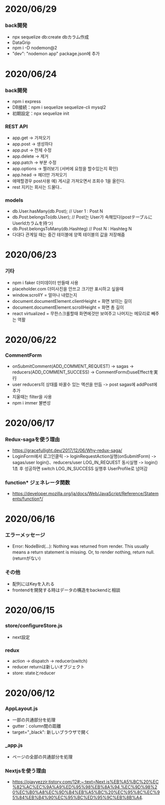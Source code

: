 # 2020/06/29
### back開発
* npx sequelize db:create dbカラム作成
* DataGrip
* npm i -D nodemon@2 
* "dev": "nodemon app" package.json에 추가

# 2020/06/24
### back開発
* npm i express
* DB接続：npm i sequelize sequelize-cli mysql2
* 初期設定：npx sequelize init

### REST API
* app.get -> 가져오기
* app.post -> 생성하다
* app.put -> 전체 수정
* app.delete -> 제거
* app.patch -> 부분 수정
* app.options -> 찔러보기 (서버에 요청을 할수있는지 확인)
* app.head -> 헤더만 가져오기
* 애매할경우 post사용 예) 게시글 가져오면서 조회수 1을 올린다.
* rest 지키는 회사는 드물다..

### models
* db.User.hasMany(db.Post); // User 1 : Post N
* db.Post.belongsTo(db.User); // Post는 User가 속해있다(postテーブルにUserIdカラムを持つ)
* db.Post.belongsToMany(db.Hashteg) // Post N : Hashteg N
* 다대다 관계일 때는 중간 테이블에 양쪽 테이블의 값을 저장해줌

# 2020/06/23
### 기타
* npm i faker 더미데이터 만들때 사용
* placeholder.com 더미사진을 안쓰고 크기만 표시하고 싶을때
* window.scrollY = 얼마나 내렸는지
* document.documentElement.clientHeight = 화면 보이는 길이
* document.documentElement.scrollHeight = 화면 총 길이
* react virtualized = 무한스크롤할때 화면에것만 보여주고 나머지는 메모리로 빼주는 역활

# 2020/06/22
### CommentForm
* onSubmitComment(ADD_COMMENT_REQUEST) -> sagas -> reducers(ADD_COMMENT_SUCCESS) -> CommentFormのuseEffectを実行
* user reducers의 상태를 바꿀수 있는 액션을 만듬 -> post sagas에 addPost에 추가
* 지울때는 filter을 사용
* npm i immer 불변성

# 2020/06/17
### Redux-sagaを使う理由
* https://gracefullight.dev/2017/12/06/Why-redux-saga/
* LoginForm에서 로그인클릭 -> loginRequestAction실행(onSubmitForm) -> sagas/user login()、reducers/user LOG_IN_REQUEST 동시실행 -> login() 1초 후 성공하면 switch LOG_IN_SUCCESS 실행후 UserProfile로 넘어감

### function* ジェネレータ関数
* https://developer.mozilla.org/ja/docs/Web/JavaScript/Reference/Statements/function*/

# 2020/06/16
### エラーメッセージ
* Error: NodeBird(...): Nothing was returned from render. This usually means a return statement is missing. Or, to render nothing, return null.　(returnがない)

### その他
* 配列にはKeyを入れる
* frontendを開発する時はデータの構造をbackendと相談

# 2020/06/15
### store/configureStore.js
* next設定

### redux
* action -> dispatch -> reducer(switch)
* reducer returnは新しいオブジェクト
* store: stateとreducer

# 2020/06/12
### AppLayout.js
* 一部の共通部分を処理
* gutter：column間の距離
* target="_black": 新しいブラウザで開く 

### _app.js
* ページの全部の共通部分を処理

### Nextjsを使う理由
* https://ojayyezzir.tistory.com/12#:~:text=Next.js%EB%A5%BC%20%EC%82%AC%EC%9A%A9%ED%95%98%EB%8A%94,%EC%9D%98%20%EC%B0%A8%EC%9D%B4%EB%A5%BC%20%EC%95%8C%EC%95%84%EB%B4%90%EC%95%BC%ED%95%9C%EB%8B%A4.